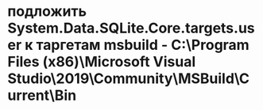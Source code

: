 # подложить System.Data.SQLite.Core.targets.user к таргетам msbuild - C:\Program Files (x86)\Microsoft Visual Studio\2019\Community\MSBuild\Current\Bin